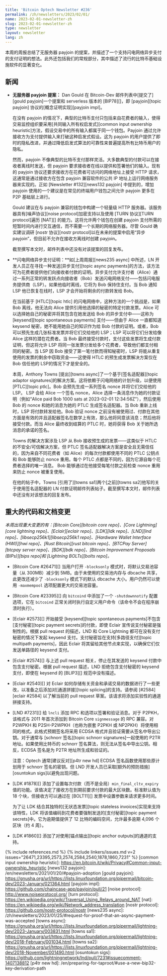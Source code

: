 ```yaml
---
title: 'Bitcoin Optech Newsletter #236'
permalink: /zh/newsletters/2023/02/01/
name: 2023-02-01-newsletter-zh
slug: 2023-02-01-newsletter-zh
type: newsletter
layout: newsletter
lang: zh
---
```

本周的周报总结了无服务器 payjoin 的提案，并描述了一个支持闪电网络异步支付的支付证明的想法。此外还包括我们的常规部分，其中描述了流行的比特币基础设施软件的显著变化。

## 新闻

- **<!--serverless-payjoin-proposal-->无服务器 payjoin 提案：** Dan Gould 在 Bitcoin-Dev 邮件列表中[提交了][gould payjoin]一个提案和 serverless 版本的 [BIP78][]，即 [payjoin][topic payjoin] 协议的[概念证明实现][payjoin impl]。

    在没有 payjoin 的情况下，典型的比特币支付只包括来自花费者的输入，使得交易监控组织要采用[共同输入所有权启发式][common input ownership heuristic]方法，假设交易中的所有输入都属于同一个钱包。Payjoin 通过允许接收方为支付提供输入来打破这种启发式假设。这为 payjoin 的用户提供了即时的隐私改进，并通过降低启发式算法的可靠性来普遍提高所有比特币用户的隐私。

    然而，payjoin 不像典型的比特币支付那样灵活。大多数典型的付款可以在接收者离线时发送，但 payjoin 要求接收者在线以提供和签署他们的输入。现有的 payjoin 协议还要求接收方在花费者可访问的网络地址上接受 HTTP 请求，这通常是通过接收方在包含 payjoin 兼容软件的公共 IP 地址上运行网络服务器来实现的。正如 [Newsletter #132][news132 payjoin] 中提到的，增加 payjoin 使用的一个建议是在常见的终端用户钱包之间允许 payjoin 更多在 P2P 基础层上进行。

    Gould 建议在与 payjoin 兼容的钱包中构建一个轻量级 HTTP 服务器。该服务器具有[噪声协议][noise protocol]加密支持以及使用 [TURN 协议][TURN protocol]遍历 [NAT][] 的能力。这将允许两个钱包在创建 payjoin 支付所需的短暂时间内进行交互通信，而不需要一个长期的网络服务器。尽管 Gould 确实建议调研 [nostr 协议][nostr protocol]以在未来的提案中启用“异步 payjoin”，但目前不允许在接收方离线时创建 payjoin。

    截至撰写本文时，邮件列表中还没有对该提案的回复发布。

- **<!--ln-async-proof-of-payment-->闪电网络异步支付证明：**如[上周周报][news235 async] 中所述，LN 开发人员正在寻找一种发送[异步支付][topic async payments]的方法，该方法可为花费者提供他们向接收者付款的证明。异步支付允许支付者（Alice）通过一系列正常的转发跃点向接收者（Bob）发送闪电网络支付——包括闪电服务提供商（LSP）。如果他临时离线，它将为 Bob 保持住支付。当 Bob 通知 LSP 他已恢复在线时，LSP 才会开始将剩余的付款转发给 Bob。

    在当前基于 [HTLC][topic htlc] 的闪电网络中，这种方法的一个挑战是，如果 Bob 离线，他无法向 Alice 提供引用他选择的秘密的特定付款发票。Alice 可以选择她自己的秘密并将其包含在她发送给 Bob 的异步支付中——这称为 [keysend][topic spontaneous payments] 支付——但由于 Alice 一直都知道 keysend 秘密，她不能用她自己的知识作为给 Bob 付款的证明。或者，Bob 可以预先生成几张标准发票并将它们交给他的 LSP；LSP 可以将它们分发给像 Alice 这样的潜在花费者。当 Bob 最终接受付款时，支付这些发票将生成付款证明，但这将允许 LSP 将同一张发票分发给多个花费者，导致他们都支付相同的秘密。当 LSP 因 Bob 接受了第一笔付款而得知秘密时，LSP 将能从重复使用的发票的剩余中窃取资金——这使得 HTLC 的预生成发票解决方案仅在 Bob 信任他的 LSP的情况下才是安全的。

    本周，Anthony Towns [提出][towns async]了一个基于[签名适配器][topic adaptor signatures]的解决方案。这将依赖于闪电网络的计划升级，以便使用 [PTLC][topic ptlc]。Bob 会预先生成一系列签名 nonce 并将它们交给他的 LSP。 LSP 会给 Alice 一个签名 nonce，Alice 选择一条消息作为她的付款证明（例如“Alice paid Bob 1000 sats at 2023-02-01 12:34:56Z”），然后使用 Bob 的 nonce 和她的消息为她的 PTLC 生成签名适配器。当 Bob 重新上线时，LSP 将付款转发给他。Bob 验证 nonce 之前没有被使用过、付款在其他方面是有效的并且适配器签名在数学上有效，那么他将同意该消息；然后他将接受付款。而当 Alice 最终收到结算的 PTLC 时，她将获得 Bob 关于她所选消息的承诺的签名。

    Towns 的解决方案涉及 LSP 从 Bob 接收预生成的发票——这类似于 HTLC 的不安全/可信解决方案，但 PTLC 签名适配器解决方案是安全且无需信任的，因为来自不同花费者（如 Alice）的每次付款都使用不同的 PTLC 公钥点和 Bob 能够防止 nonce 重用。每个 PTLC 点都是不同的，因为它源自每个花费者选择的唯一消息。 Bob 能够通过在他接受每笔付款之前检查 nonce 重用来防止 nonce 被重复使用。

    在他的帖子中，Towns [引用了][towns sa1]两个[之前][towns sa2]他写的关于使用签名适配器的 LN 付款证明邮件列表帖子。截至撰写本文时，邮件列表中还没有对该想法的回复发布。

## 重大的代码和文档变更

*本周出现重大变更的有：[Bitcoin Core][bitcoin core repo]、[Core Lightning][core lightning repo]、[Eclair][eclair repo]、[LDK][ldk repo]、[LND][lnd repo]、[libsecp256k1][libsecp256k1 repo]、[Hardware Wallet Interface (HWI)][hwi repo]、[Rust Bitcoin][rust bitcoin repo]、[BTCPay Server][btcpay server repo]、[BDK][bdk repo]、[Bitcoin Improvement Proposals (BIPs)][bips repo]和 [Lightning BOLTs][bolts repo]。*

- [Bitcoin Core #26471][] 当用户打开 `-blocksonly` 模式时，将默认交易池容量（从 300MB）减少到 5MB。由于未使用的交易池内存与 dbcache 共享，此更改还减少了 `-blocksonly` 模式下的默认 dbcache 大小。用户仍然可以使用 `-maxmempool` 选项配置更大的交易池容量。

- [Bitcoin Core #23395][] 向 `bitcoind` 中添加了一个 `-shutdownnotify` 配置选项，它在 `bitcoind` 正常关闭时执行自定义用户命令（该命令不会在程序崩溃时执行）。

- [Eclair #2573][] 开始接受 [keysend][topic spontaneous payments]不包含[支付秘密][topic payment secrets]的付款，即使 Eclair 宣传说支付秘密是强制性的。根据 pull request 的描述，LND 和 Core Lightning 都可在没有支付秘密的情况下发起 keysend 支付。支付秘密旨在支持[多路径支付][topic multipath payments]，因此 Eclair 将其留给其他节点来实现，以确保它们仅发送单路径的 keysend 支付。

- [Eclair #2574][] 与上述 pull request 相关，停止在其发送的 keysend 付款中包含支付秘密。根据 pull request 描述，LND 拒绝包含支付秘密的 keysend 支付，即使在 keysend 的 [BLIP3][] 规范中没有描述。

- [Eclair #2540][] 对 Eclair 如何存储有关资金和承诺交易的数据进行了一些更改，以准备之后添加对[通道拼接][topic splicing]的支持。请参阅 [#2584][eclair #2584] 以了解当前的 pull request 草案。该请求将添加实验性的通道拼接支持。

- [LND #7231][] 给 `lncli` 添加 RPC 和选项以签署和验证消息。对于 P2PKH，该格式与 2011 年首次添加到 Bitcoin Core `signmessage` 的 RPC 兼容。对 P2WPKH 和 P2SH-P2WPKH（也称为嵌套 P2PKH 或 NP2PKH）将使用相同的格式。此格式预期签名将采用 ECDSA 格式并且验证需要从签名中导出公钥。对于通常与 [schnorr 签名][topic schnorr signatures]一起使用的 P2TR 地址。如果使用比特币的 schnorr 签名算法，则无法从签名中导出公钥。相反，ECDSA 签名是为 P2TR 地址所生成和验证的。

    注意：Optech 通常[建议反对][p4tr new hd] ECDSA 签名函数使用那些原计划用于 schnorr 签名的密钥。但 LND 开发人员已采取[额外的预防措施][osuntokun sigs]以避免出现问题。

- [LDK #1878][] 添加了设置每次付款（而不是全局）`min_final_cltv_expiry` 值的功能。该值决定了接收方在到期前要求付款的最大区块数。标准默认值为 18 个块，但接收方可以通过在 [BOLT11][] 发票中设置参数来请求更多时间。

    为了让 LDK 结合其独特的[无状态发票][topic stateless invoices]实现来支持该特性，LDK 将该值编码到花费者要强制发送的[支付秘密][topic payment secrets]中。它为逾期值提供了 12 比特的编码空间，允许最多逾期 4,096 个区块（约 4 周）。

- [LDK #1860][] 添加了对使用[锚点输出][topic anchor outputs]的通道的支持。

{% include references.md %}
{% include linkers/issues.md v=2 issues="26471,23395,2573,2574,2584,2540,1878,1860,7231" %}
[common input ownership heuristic]: https://en.bitcoin.it/wiki/Privacy#Common-input-ownership_heuristic
[news132 payjoin]: /en/newsletters/2021/01/20/#payjoin-adoption
[gould payjoin]: https://gnusha.org/url/https://lists.linuxfoundation.org/pipermail/bitcoin-dev/2023-January/021364.html
[payjoin impl]: https://github.com/chaincase-app/payjoin/pull/21
[noise protocol]: http://www.noiseprotocol.org/
[turn protocol]: https://en.wikipedia.org/wiki/Traversal_Using_Relays_around_NAT
[nat]: https://en.wikipedia.org/wiki/Network_address_translation
[nostr protocol]: https://github.com/nostr-protocol/nostr
[news235 async]: /zh/newsletters/2023/01/25/#request-for-proof-that-an-async-payment-was-accepted
[towns async]: https://gnusha.org/url/https://lists.linuxfoundation.org/pipermail/lightning-dev/2023-January/003831.html
[towns sa1]: https://gnusha.org/url/https://lists.linuxfoundation.org/pipermail/lightning-dev/2018-February/001034.html
[towns sa2]: https://gnusha.org/url/https://lists.linuxfoundation.org/pipermail/lightning-dev/2018-November/001490.html
[osuntokun sigs]: https://github.com/lightningnetwork/lnd/pull/7231#issuecomment-1407138812
[p4tr new hd]: /en/preparing-for-taproot/#use-a-new-bip32-key-derivation-path
